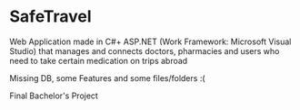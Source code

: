 # SafeTravel
Web Application made in C#+ ASP.NET (Work Framework: Microsoft Visual Studio) that manages and connects doctors, pharmacies and users who need to take certain medication on trips abroad

Missing DB, some Features and some files/folders :(

Final Bachelor's Project 
